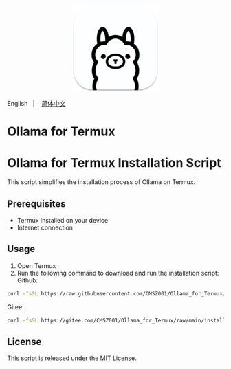 <div align="center">
  <img alt="ollama" height="200px" src="./_images/ollama.png">
</div>

English
&nbsp;&nbsp;| &nbsp;&nbsp;
<a href="./README_zh-cn.md">简体中文</a>

# Ollama for Termux

# Ollama for Termux Installation Script

This script simplifies the installation process of Ollama on Termux.

## Prerequisites

- Termux installed on your device
- Internet connection

## Usage

1. Open Termux
2. Run the following command to download and run the installation script:
Github:
```bash
curl -fsSL https://raw.githubusercontent.com/CMSZ001/Ollama_for_Termux/refs/heads/main/install.sh | bash
```
Gitee:
```bash
curl -fsSL https://gitee.com/CMSZ001/Ollama_for_Termux/raw/main/install.sh | bash
```

## License

This script is released under the MIT License.
